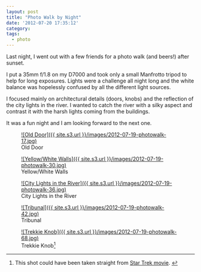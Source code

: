 ```yaml
---
layout: post
title: "Photo Walk by Night"
date: '2012-07-20 17:35:12'
category:
tags:
  - photo
---
```


Last night, I went out with a few friends for a photo walk (and beers!) after sunset.

I put a 35mm f/1.8 on my D7000 and took only a small Manfrotto tripod to help for long exposures.
Lights were a challenge all night long and the white balance was hopelessly confused by all the different light sources.

I focused mainly on architectural details (doors, knobs) and the reflection of the city lights in the river.
I wanted to catch the river with a silky aspect and contrast it with the harsh lights coming from the buildings.

It was a fun night and I am looking forward to the next one.

<figure>
  <a href="{{ site.s3.url }}/images/2012-07-19-photowalk-17.jpg" rel="lightbox[walk]" title="Old Door">
  ![Old Door]({{ site.s3.url }}/images/2012-07-19-photowalk-17.jpg)
  </a>
  <figcaption>Old Door</figcaption>
</figure>
<figure>
  <a href="{{ site.s3.url }}/images/2012-07-19-photowalk-30.jpg" rel="lightbox[walk]" title="Yellow/White Walls">
  ![Yellow/White Walls]({{ site.s3.url }}/images/2012-07-19-photowalk-30.jpg)
  </a>
  <figcaption>Yellow/White Walls</figcaption>
</figure>
<figure>
  <a href="{{ site.s3.url }}/images/2012-07-19-photowalk-36.jpg" rel="lightbox[walk]" title="City Lights in the River">
  ![City Lights in the River]({{ site.s3.url }}/images/2012-07-19-photowalk-36.jpg)
  </a>
  <figcaption>City Lights in the River</figcaption>
</figure>
<figure>
  <a href="{{ site.s3.url }}/images/2012-07-19-photowalk-42.jpg" rel="lightbox[walk]" title="Tribunal">
  ![Tribunal]({{ site.s3.url }}/images/2012-07-19-photowalk-42.jpg)
  </a>
  <figcaption>Tribunal</figcaption>
</figure>
<figure>
  <a href="{{ site.s3.url }}/images/2012-07-19-photowalk-68.jpg" rel="lightbox[walk]" title="Trekkie Knob">
  ![Trekkie Knob]({{ site.s3.url }}/images/2012-07-19-photowalk-68.jpg)
  </a>
  <figcaption>Trekkie Knob<a id="fnr1-2012-07-20" href="#fn1-2012-07-20"><sup>1</sup></a></figcaption>
</figure>

---

1. <a id="fn1-2012-07-20"></a> This shot could have been taken straight from [Star Trek movie][startrek].&nbsp;<a href="#fnr1-2012-07-20">&#8617;</a>

[startrek]: http://vimeo.com/13430244
